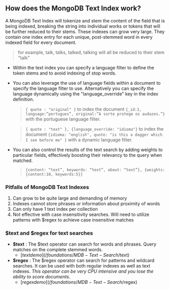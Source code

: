 ## How does the MongoDB Text Index work?
A MongoDB Text Index will tokenize and stem the content of the field that is being indexed, breaking the string into individual works or tokens that will be further reduced to their stems. These indexes can grow very large. They contain one index entry for each unique, post-stemmed word in every indexed field for every document. 
> for example, talk, talks, talked, talking will all be reduced to their stem "talk"

- Within the text index you can specify a language filter to define the token stems and to avoid indexing of stop words.
- You can also leverage the use of language fields within a document to specify the language filter to use. Alternatively you can specify the language dynamically using the "language_override" key in the index definition.
  > `{ quote : "original" }` to index the document `{_id:1, language:”portugues”, original:”A sorte protege os audazes.”}` with the portuguese language filter. 

  > `{ quote : "text" }, {language_override: "idioma"}` to index the document `{idioma: "english", quote: "is this a dagger which I see before me" }` with a dynamic language filter.

- You can also control the results of the text search by adding weights to particular fields, effectively boosting their relevancy to the query when matched. 
  > `{content: “text”, keywords: “text”, about: “text”}, {weights:{content:10, keywords:5}}`
  
### Pitfalls of MongoDB Text Indexes
1. Can grow to be quite large and demanding of memory
2. Indexes cannot store phrases or information about proximity of words
3. Can only have 1 text index per collection
4. Not effective with case insensitivity searches. Will need to utilize patterns with $regex to achieve case insensitive matches

### $text and $regex for text searches
- **$text** : The $text operator can search for words and phrases. Query matches on the complete stemmed words.
  - [$text demo](/foundations/MDB-Text-Search/$text)
- **$regex** : The $regex operator can search for patterns and wildcard searches. It can be used with both regular indexes as well as text indexes. *This operator can be very CPU intensive and you lose the ability to score documents*.
  - [$regex demo](/foundations/MDB-Text-Search/$regex)
